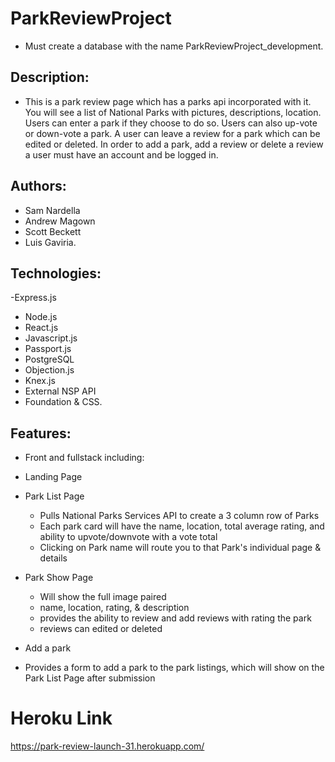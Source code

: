 # ParkReviewProject

- Must create a database with the name ParkReviewProject_development.

## Description:

- This is a park review page which has a parks api incorporated with it.
  You will see a list of National Parks with pictures, descriptions, location. Users can enter a park if they choose to do so. Users can also up-vote or down-vote a park.
  A user can leave a review for a park which can be edited or deleted.
  In order to add a park, add a review or delete a review a user must have an account and be logged in.

## Authors:

- Sam Nardella
- Andrew Magown
- Scott Beckett
- Luis Gaviria.

## Technologies:

-Express.js

- Node.js
- React.js
- Javascript.js
- Passport.js
- PostgreSQL
- Objection.js
- Knex.js
- External NSP API
- Foundation & CSS.

## Features:

- Front and fullstack including:

- Landing Page
- Park List Page

  - Pulls National Parks Services API to create a 3 column row of Parks
  - Each park card will have the name, location, total average rating, and ability to upvote/downvote with a vote total
  - Clicking on Park name will route you to that Park's individual page & details

- Park Show Page

  - Will show the full image paired
  - name, location, rating, & description
  - provides the ability to review and add reviews with rating the park
  - reviews can edited or deleted

- Add a park

* Provides a form to add a park to the park listings, which will show on the Park List Page after submission

# Heroku Link

https://park-review-launch-31.herokuapp.com/
